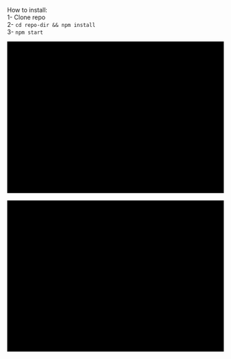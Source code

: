 How to install:  
1- Clone repo  
2- `cd repo-dir && npm install`  
3- `npm start`  

![](sketch/js-test.gif)

![](sketch/mobile-js-test.gif)
